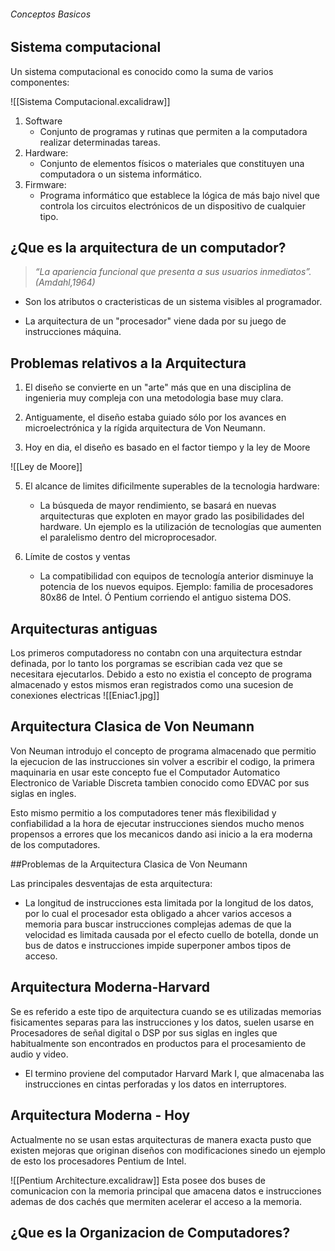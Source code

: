 ###### Conceptos Basicos
## Sistema computacional 
Un sistema computacional es conocido como la suma de varios componentes: 

![[Sistema Computacional.excalidraw]]
1. Software 
	- Conjunto de programas y rutinas que permiten a la computadora realizar determinadas tareas.
2. Hardware: 
	- Conjunto de elementos físicos o materiales que constituyen una computadora o un sistema informático.
3. Firmware: 
	- Programa informático que establece la lógica de más bajo nivel que controla los circuitos electrónicos de un dispositivo de cualquier tipo.
## ¿Que es la arquitectura de un computador?

> *“La apariencia funcional que presenta a sus usuarios inmediatos”. (Amdahl,1964)*
- Son los atributos o cracteristicas de un sistema visibles al programador.

- La arquitectura de un "procesador" viene dada por su juego de instrucciones máquina.

## Problemas relativos a la Arquitectura
1. El diseño se convierte en un "arte" más que en una disciplina de ingenieria muy compleja con una metodologia base muy clara.
2. Antiguamente, el diseño estaba guiado sólo por los avances en microelectrónica y la rígida arquitectura de Von Neumann.

4. Hoy en dia, el diseño es basado en el factor tiempo y la ley de Moore

![[Ley de Moore]]

5. El alcance de limites dificilmente superables de la tecnologia hardware: 

	- La búsqueda de mayor rendimiento, se basará en nuevas arquitecturas que exploten en mayor grado las posibilidades del hardware. Un ejemplo es la utilización de tecnologías que aumenten el paralelismo dentro del microprocesador.

6. Límite de costos y ventas

	- La compatibilidad con equipos de tecnología anterior disminuye la potencia de los nuevos equipos. 
		 Ejemplo: familia de procesadores 80x86 de Intel. Ó Pentium corriendo el antiguo sistema DOS.
## Arquitecturas antiguas
 Los primeros computadoress no contabn con una arquitectura estndar definada, por lo tanto los porgramas se escribian cada vez que se necesitara ejecutarlos. Debido a esto no existia el concepto de programa almacenado y estos mismos eran registrados como una sucesion de conexiones electricas 
	![[Eniac1.jpg]]

 ## Arquitectura Clasica de Von Neumann

Von Neuman introdujo el concepto de programa almacenado que permitio la ejecucion de las instrucciones sin volver a escribir el codigo, la primera maquinaria en usar este concepto fue el Computador Automatico Electronico de Variable Discreta tambien conocido como EDVAC por sus siglas en ingles.

Esto mismo permitio a los computadores tener más flexibilidad y confiabilidad a la hora de ejecutar instrucciones siendos mucho menos propensos a errores que los mecanicos dando asi inicio a la era moderna de los computadores.

##Problemas de la Arquitectura Clasica de Von Neumann

Las principales desventajas de esta arquitectura: 
- La longitud de instrucciones esta limitada por la longitud de los datos, por lo cual el procesador esta obligado a ahcer varios accesos a memoria para buscar instrucciones complejas ademas de que la velocidad es limitada causada por el efecto cuello de botella, donde un bus de datos e instrucciones impide superponer ambos tipos de acceso.

## Arquitectura Moderna-Harvard

Se es referido a este tipo de arquitectura cuando se es utilizadas memorias fisicamentes separas para las instrucciones y los datos, suelen usarse en Procesadores de señal digital o DSP por sus siglas en ingles que habitualmente son encontrados en productos para el procesamiento de audio y video.

- El termino proviene del computador Harvard Mark I, que almacenaba las instrucciones en cintas perforadas y los datos en interruptores.

## Arquitectura Moderna - Hoy

Actualmente no se usan estas arquitecturas de manera exacta pusto que existen mejoras que originan diseños con modificaciones sinedo un ejemplo de esto los procesadores Pentium de Intel.

![[Pentium Architecture.excalidraw]]
Esta posee dos buses de comunicacion con la memoria principal que amacena datos e instrucciones ademas de dos cachés que mermiten acelerar el acceso a la memoria.

## ¿Que es la Organizacion de Computadores?
